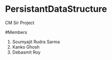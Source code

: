 # PersistantDataStructure
CM Sir Project

#Members
1. Soumyajit Rudra Sarma
2. Kanko Ghosh
3. Debasmit Roy
